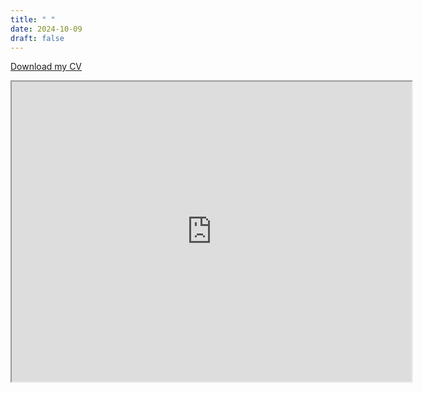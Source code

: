 ```yaml
---
title: " "
date: 2024-10-09
draft: false
---
```

[Download my CV](https://drive.google.com/uc?export=download&id=1fxVCpgOyKYw_CSr6SiVwOD2iNkCBXKIQ)

<iframe src="https://drive.google.com/file/d/1fxVCpgOyKYw_CSr6SiVwOD2iNkCBXKIQ/preview" width="640" height="480" allow="autoplay"></iframe>
